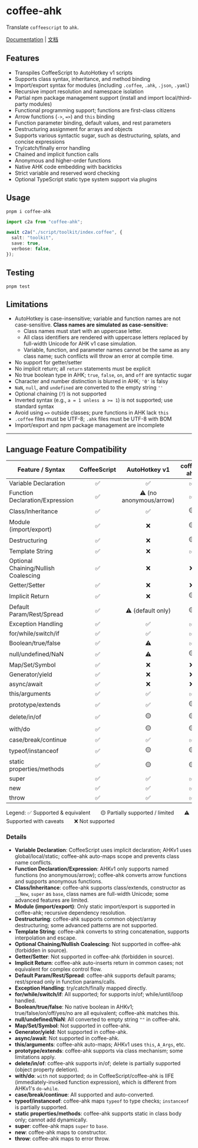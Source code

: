 # coffee-ahk

Translate `coffeescript` to `ahk`.

[Documentation](./doc/documentation.md) | [文档](./doc/cn/documentation.md)

## Features

- Transpiles CoffeeScript to AutoHotkey v1 scripts
- Supports class syntax, inheritance, and method binding
- Import/export syntax for modules (including `.coffee`, `.ahk`, `.json`, `.yaml`)
- Recursive import resolution and namespace isolation
- Partial npm package management support (install and import local/third-party modules)
- Functional programming support; functions are first-class citizens
- Arrow functions (`->`, `=>`) and `this` binding
- Function parameter binding, default values, and rest parameters
- Destructuring assignment for arrays and objects
- Supports various syntactic sugar, such as destructuring, splats, and concise expressions
- Try/catch/finally error handling
- Chained and implicit function calls
- Anonymous and higher-order functions
- Native AHK code embedding with backticks
- Strict variable and reserved word checking
- Optional TypeScript static type system support via plugins

## Usage

```shell
pnpm i coffee-ahk
```

```typescript
import c2a from "coffee-ahk";

await c2a("./script/toolkit/index.coffee", {
  salt: "toolkit",
  save: true,
  verbose: false,
});
```

## Testing

```shell
pnpm test
```

## Limitations

- AutoHotkey is case-insensitive; variable and function names are not case-sensitive.
  **Class names are simulated as case-sensitive:**
  - Class names must start with an uppercase letter.
  - All class identifiers are rendered with uppercase letters replaced by full-width Unicode for AHK v1 case simulation.
  - Variable, function, and parameter names cannot be the same as any class name; such conflicts will throw an error at compile time.
- No support for getter/setter
- No implicit return; all `return` statements must be explicit
- No true boolean type in AHK; `true`, `false`, `on`, and `off` are syntactic sugar
- Character and number distinction is blurred in AHK; `'0'` is falsy
- `NaN`, `null`, and `undefined` are converted to the empty string `''`
- Optional chaining (`?`) is not supported
- Inverted syntax (e.g., `a = 1 unless a >= 1`) is not supported; use standard syntax
- Avoid using `=>` outside classes; pure functions in AHK lack `this`
- `.coffee` files must be UTF-8; `.ahk` files must be UTF-8 with BOM
- Import/export and npm package management are incomplete

---

## Language Feature Compatibility

| Feature / Syntax                     | CoffeeScript |      AutoHotkey v1      | coffee-ahk |
| ------------------------------------ | :----------: | :---------------------: | :--------: |
| Variable Declaration                 |      ✅      |           ✅            |     ✅     |
| Function Declaration/Expression      |      ✅      | ⚠️ (no anonymous/arrow) |     ✅     |
| Class/Inheritance                    |      ✅      |           ✅            |     🟡     |
| Module (import/export)               |      ✅      |           ❌            |     🟡     |
| Destructuring                        |      ✅      |           ❌            |     🟡     |
| Template String                      |      ✅      |           ❌            |     ✅     |
| Optional Chaining/Nullish Coalescing |      ✅      |           ❌            |     ❌     |
| Getter/Setter                        |      ✅      |           ❌            |     ❌     |
| Implicit Return                      |      ✅      |           ❌            |     🟡     |
| Default Param/Rest/Spread            |      ✅      |    ⚠️ (default only)    |     🟡     |
| Exception Handling                   |      ✅      |           ✅            |     ✅     |
| for/while/switch/if                  |      ✅      |           ✅            |     ✅     |
| Boolean/true/false                   |      ✅      |           ⚠️            |     ✅     |
| null/undefined/NaN                   |      ✅      |           ⚠️            |     🟡     |
| Map/Set/Symbol                       |      ✅      |           ❌            |     ❌     |
| Generator/yield                      |      ✅      |           ❌            |     ❌     |
| async/await                          |      ✅      |           ❌            |     ❌     |
| this/arguments                       |      ✅      |           ✅            |     ✅     |
| prototype/extends                    |      ✅      |           ✅            |     🟡     |
| delete/in/of                         |      ✅      |           🟡            |     🟡     |
| with/do                              |      ✅      |           🟡            |     🟡     |
| case/break/continue                  |      ✅      |           ✅            |     ✅     |
| typeof/instanceof                    |      ✅      |           🟡            |     🟡     |
| static properties/methods            |      ✅      |           🟡            |     🟡     |
| super                                |      ✅      |           ✅            |     ✅     |
| new                                  |      ✅      |           ✅            |     ✅     |
| throw                                |      ✅      |           ✅            |     ✅     |

Legend:
✅ Supported & equivalent  🟡 Partially supported / limited  ⚠️ Supported with caveats  ❌ Not supported

### Details

- **Variable Declaration**: CoffeeScript uses implicit declaration; AHKv1 uses global/local/static; coffee-ahk auto-maps scope and prevents class name conflicts.
- **Function Declaration/Expression**: AHKv1 only supports named functions (no anonymous/arrow); coffee-ahk converts arrow functions and supports anonymous functions.
- **Class/Inheritance**: coffee-ahk supports class/extends, constructor as `__New`, `super` as `base`, class names are full-width Unicode; some advanced features are limited.
- **Module (import/export)**: Only static import/export is supported in coffee-ahk; recursive dependency resolution.
- **Destructuring**: coffee-ahk supports common object/array destructuring; some advanced patterns are not supported.
- **Template String**: coffee-ahk converts to string concatenation, supports interpolation and escape.
- **Optional Chaining/Nullish Coalescing**: Not supported in coffee-ahk (forbidden in source).
- **Getter/Setter**: Not supported in coffee-ahk (forbidden in source).
- **Implicit Return**: coffee-ahk auto-inserts return in common cases; not equivalent for complex control flow.
- **Default Param/Rest/Spread**: coffee-ahk supports default params; rest/spread only in function params/calls.
- **Exception Handling**: try/catch/finally mapped directly.
- **for/while/switch/if**: All supported; for supports in/of; while/until/loop handled.
- **Boolean/true/false**: No native boolean in AHKv1; true/false/on/off/yes/no are all equivalent; coffee-ahk matches this.
- **null/undefined/NaN**: All converted to empty string `""` in coffee-ahk.
- **Map/Set/Symbol**: Not supported in coffee-ahk.
- **Generator/yield**: Not supported in coffee-ahk.
- **async/await**: Not supported in coffee-ahk.
- **this/arguments**: coffee-ahk auto-maps; AHKv1 uses `this`, `A_Args`, etc.
- **prototype/extends**: coffee-ahk supports via class mechanism; some limitations apply.
- **delete/in/of**: coffee-ahk supports in/of; delete is partially supported (object property deletion).
- **with/do**: `with` not supported; `do` in CoffeeScript/coffee-ahk is IIFE (immediately-invoked function expression), which is different from AHKv1's `do-while`.
- **case/break/continue**: All supported and auto-converted.
- **typeof/instanceof**: coffee-ahk maps `typeof` to type checks; `instanceof` is partially supported.
- **static properties/methods**: coffee-ahk supports static in class body only; cannot add dynamically.
- **super**: coffee-ahk maps `super` to `base`.
- **new**: coffee-ahk maps to constructor.
- **throw**: coffee-ahk maps to error throw.
